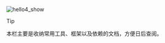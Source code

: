 <link rel="stylesheet" href="https://lizhuo-file.oss-cn-hangzhou.aliyuncs.com/docsify-note/css/local.css" type="text/css">

![hello4_show](https://lizhuo-file.oss-cn-hangzhou.aliyuncs.com/docsify-note/media/img/hello4.png ':size=20%')

> [!TIP]
> 本栏主要是收纳常用工具、框架以及依赖的文档，方便日后查阅。

